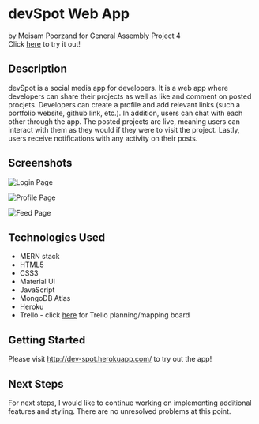 # devSpot Web App
by Meisam Poorzand for General Assembly Project 4  
Click [here](http://dev-spot.herokuapp.com/) to try it out!




## Description
devSpot is a social media app for developers. It is a web app where developers can share their projects as well as like and comment on posted procjets. Developers can create a profile and add relevant links (such a portfolio website, github link, etc.). In addition, users can chat with each other through the app. The posted projects are live, meaning users can interact with them as they would if they were to visit the project. Lastly, users receive notifications with any activity on their posts.


## Screenshots
![Login Page](https://i.imgur.com/mYF0QRS.png)  

![Profile Page](https://i.imgur.com/ikz9JS9.png)  

![Feed Page](https://i.imgur.com/oGwbvpE.png)


## Technologies Used
* MERN stack
* HTML5
* CSS3
* Material UI
* JavaScript
* MongoDB Atlas
* Heroku
* Trello - click [here](https://trello.com/b/ZJJ8IPCz/devspot) for Trello planning/mapping board


## Getting Started
Please visit http://dev-spot.herokuapp.com/ to try out the app!  


## Next Steps
For next steps, I would like to continue working on implementing additional features and styling. There are no unresolved problems at this point.
